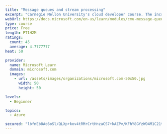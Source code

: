 ```yaml
---
title: "Message queues and stream processing"
excerpt: "Carnegie Mellon University's cloud developer course. The increase of available data has led to the rise of continuous streams of real-time data to process. Learn about different systems and techniques for consuming and processing real-time data streams."
webUrl: https://docs.microsoft.com/en-us/learn/modules/cmu-message-queues-streams/
type: course
price: Free
length: PT1H2M
ratings:
  count: 45
  average: 4.7777777
heat: 50

provider:
  name: Microsoft Learn
  domain: microsoft.com
  images:
    - url: /assets/images/organizations/microsoft.com-50x50.jpg
      width: 50
      height: 50

levels:
  - Beginner

topics:
  - Azure

secured: "lbfnEb8Ao6oSl/QLXp+kov4tRMrCrtHnzaCS7+kAZPv/KFhY8GYzWO4M1C21tOuLG691kZvEg0B6E+c/Cn0L0b0A+97MQUMmKtO3tNvBdnrTOoyjO54sd/b3o9ZAWbyIZAcW81QV8URJH49csmEah+V4XditVy1meMiKYI4KZF7luOh2QCoca9paeKiMbVoi8CIdYrg9bpkqtDbADHzd3fRoOLdOKtBndtnSppCkLQIa/do5I63HnJ3s6KDx6Kpe3Sg381txc4YqzeeaEYPXGzpu4Zk/K5Gkg67oNlbf/45IWD/eJIB7Nz4SWQBaGBT90BxkLXXFihUzZv+pwE1f0d78Rq2vWmcf2UMZBQYzCASw5LW2QFLBD1FHkqb2L5Zf1HCus7BvY9iKavWWvK7GKnLS1ecUqF62I+tVj3BsypI=;euET+k+KgywETQ6mjr3CrQ=="
---
```


